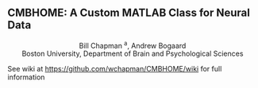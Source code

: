 ## CMBHOME: A Custom MATLAB Class for Neural Data
<center>
Bill Chapman <sup>a</sup>, Andrew Bogaard<br>
Boston University, Department of Brain and Psychological Sciences
</center>

See wiki at https://github.com/wchapman/CMBHOME/wiki for full information
